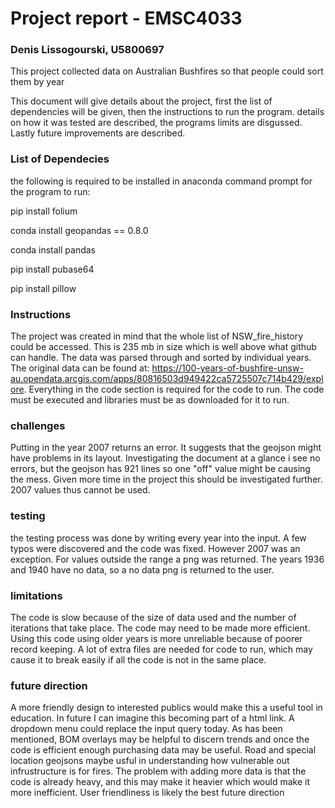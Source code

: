 # Project report - EMSC4033
### Denis Lissogourski, U5800697

This project collected data on Australian Bushfires so that people could sort them by year

This document will give details about the project, first the list of dependencies will be given, then the instructions to run the program. details on how it was tested are described, the programs limits are disgussed. Lastly future improvements are described.

### List of Dependecies
the following is required to be installed in anaconda command prompt for the program to run:

pip install folium

conda install geopandas == 0.8.0

conda install pandas

pip install pubase64

pip install pillow

### Instructions
The project was created in mind that the whole list of NSW_fire_history could be accessed. This is 235 mb in size which is well above what github can handle. The data was parsed through and sorted by individual years. The original data can be found at: https://100-years-of-bushfire-unsw-au.opendata.arcgis.com/apps/80816503d949422ca5725507c714b429/explore. Everything in the code section is required for the code to run. The code must be executed and libraries must be as downloaded for it to run. 

### challenges
Putting in the year 2007 returns an error. It suggests that the geojson might have problems in its layout. Investigating the document at a glance i see no errors, but the geojson has 921 lines so one "off" value might be causing the mess. Given more time in the project this should be investigated further. 2007 values thus cannot be used.

### testing

the testing process was done by writing every year into the input. A few typos were discovered and the code was fixed. However 2007 was an exception. For values outside the range a png was returned. The years 1936 and 1940 have no data, so a no data png is returned to the user.

### limitations

The code is slow because of the size of data used and the number of iterations that take place. The code may need to be made more efficient. Using this code using older years is more unreliable because of poorer record keeping. A lot of extra files are needed for code to run, which may cause it to break easily if all the code is not in the same place.

### future direction

A more friendly design to interested publics would make this a useful tool in education. In future I can imagine this becoming part of a html link. A dropdown menu could replace the input query today. As has been mentioned, BOM overlays may be helpful to discern trends and once the code is efficient enough purchasing data may be useful. Road and special location geojsons maybe usful in understanding how vulnerable out infrustructure is for fires. The problem with adding more data is that the code is already heavy, and this may make it heavier which would make it more inefficient. User friendliness is likely the best future direction

